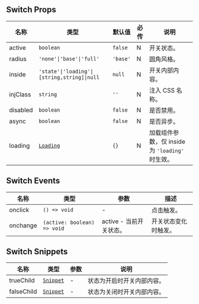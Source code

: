 ## Switch Props

| 名称     | 类型                                                            | 默认值   | 必传 | 说明                                            |
| -------- | --------------------------------------------------------------- | -------- | ---- | ----------------------------------------------- |
| active   | `boolean`                                                       | `false`  | N    | 开关状态。                                      |
| radius   | `'none'\|'base'\|'full'`                                        | `'base'` | N    | 圆角风格。                                      |
| inside   | `'state'\|'loading'\|[string,string]\|null`                     | `null`   | N    | 开关内部内容。                                  |
| injClass | `string`                                                        | `''`     | N    | 注入 CSS 名称。                                 |
| disabled | `boolean`                                                       | `false`  | N    | 是否禁用。                                      |
| async    | `boolean`                                                       | `false`  | N    | 是否异步。                                      |
| loading  | [`Loading`](https://stdf.design/#/components?nav=loading&tab=1) | `{}`     | N    | 加载组件参数，仅 inside 为 `'loading'` 时生效。 |

## Switch Events

| 名称     | 类型                        | 参数                    | 描述                  |
| -------- | --------------------------- | ----------------------- | --------------------- |
| onclick  | `() => void`                | -                       | 点击触发。           |
| onchange | `(active: boolean) => void` | active - 当前开关状态。 | 开关状态变化时触发。 |

## Switch Snippets

| 名称       | 类型                                                                | 参数 | 说明                       |
| ---------- | ------------------------------------------------------------------- | ---- | -------------------------- |
| trueChild  | [`Snippet`](https://svelte.dev/docs/svelte/snippet#Typing-snippets) | -    | 状态为开启时开关内部内容。 |
| falseChild | [`Snippet`](https://svelte.dev/docs/svelte/snippet#Typing-snippets) | -    | 状态为关闭时开关内部内容。 |
